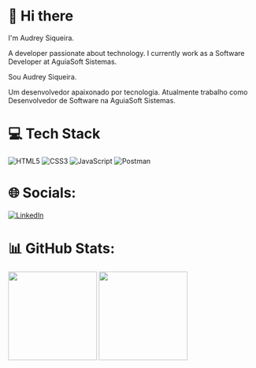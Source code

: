 # 👋 Hi there
I'm Audrey Siqueira.

A developer passionate about technology. I currently work as a Software Developer at AguiaSoft Sistemas.

Sou Audrey Siqueira.

Um desenvolvedor apaixonado por tecnologia. Atualmente trabalho como Desenvolvedor de Software na AguiaSoft Sistemas.

# 💻 Tech Stack
![HTML5](https://img.shields.io/badge/html5-%23E34F26.svg?style=for-the-badge&logo=html5&logoColor=white)
![CSS3](https://img.shields.io/badge/css3-%231572B6.svg?style=for-the-badge&logo=css3&logoColor=white)
![JavaScript](https://img.shields.io/badge/javascript-%23323330.svg?style=for-the-badge&logo=javascript&logoColor=%23F7DF1E)
![Postman](https://img.shields.io/badge/Postman-FF6C37?style=for-the-badge&logo=postman&logoColor=white)


# 🌐 Socials:
[![LinkedIn](https://img.shields.io/badge/-LinkedIn-%230077B5?style=for-the-badge&logo=linkedin&logoColor=white)](https://www.linkedin.com/in/audrey-siqueira-278400264)

# 📊 GitHub Stats:
<picture>
  <source srcset="https://github-readme-stats.vercel.app/api?username=AudreyBruno&show_icons=true&theme=dark&count_private=true&icon_color=4c71f2" media="(prefers-color-scheme: dark)" />
  <source srcset="https://github-readme-stats.vercel.app/api?username=AudreyBruno&show_icons=true&theme=light&count_private=true" media="(prefers-color-scheme: light), (prefers-color-scheme: no-preference)" />
  <img height="180em" src="https://github-readme-stats.vercel.app/api?username=AudreyBruno&show_icons=true&count_private=true" />
</picture>

<picture>
  <source srcset="https://github-readme-stats.vercel.app/api/top-langs/?username=AudreyBruno&layout=compact&langs_count=10&theme=dark" media="(prefers-color-scheme: dark)" />
  <source srcset="https://github-readme-stats.vercel.app/api/top-langs/?username=AudreyBruno&layout=compact&langs_count=10&theme=light" media="(prefers-color-scheme: light), (prefers-color-scheme: no-preference)" />
  <img height="180em" src="https://github-readme-stats.vercel.app/api/top-langs/?username=AudreyBruno&layout=compact&langs_count=10" />
</picture>
